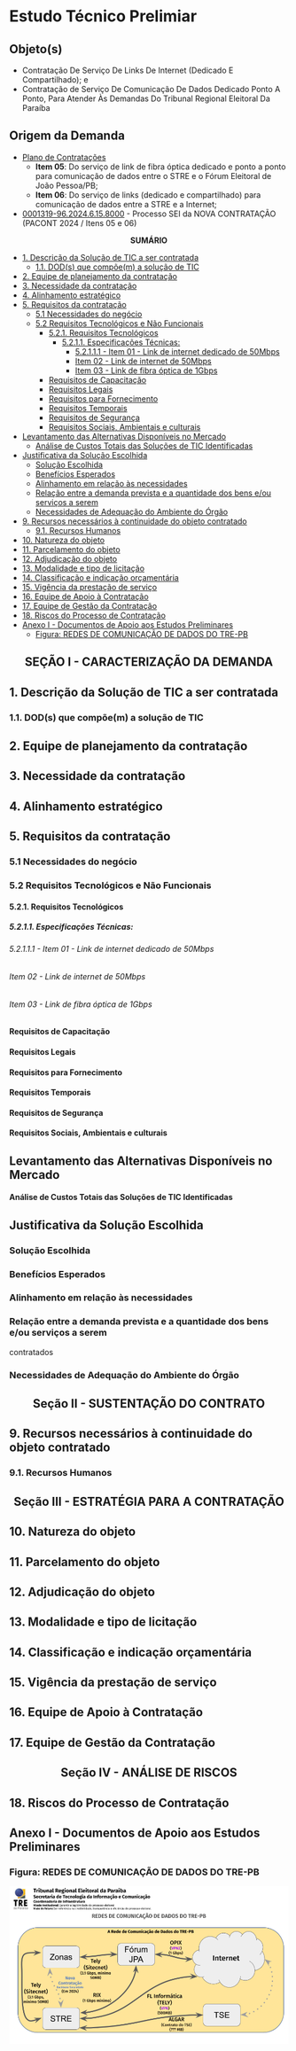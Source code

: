 <h1>Estudo Técnico Prelimiar</h1>

<h2>Objeto(s)</h2>

- Contratação De Serviço De Links De Internet (Dedicado E Compartilhado); e
- Contratação de Serviço De Comunicação De Dados Dedicado Ponto A Ponto, Para Atender Às Demandas Do Tribunal Regional Eleitoral Da Paraíba

<h2>Origem da Demanda</h2>

- [Plano de Contratações](https://www.tre-pb.jus.br/transparencia-e-prestacao-de-contas/gestao-de-contratacoes/planos-de-contratacoes) 
  - **Item 05**: Do serviço de link de fibra óptica dedicado e ponto a ponto para comunicação de dados entre o STRE e o Fórum Eleitoral de João Pessoa/PB;
  - **Item 06**: Do serviço de links (dedicado e compartilhado) para comunicação de dados entre a STRE e a Internet;
- [0001319-96.2024.6.15.8000](https://sei.tre-pb.jus.br/sei/controlador.php?acao=procedimento_trabalhar&id_procedimento=1784823) - Processo SEI da NOVA CONTRATAÇÃO (PACONT 2024 / Itens 05 e 06)

<center>

<b>SUMÁRIO</b>

</center>

<!-- TOC -->

- [1. Descrição da Solução de TIC a ser contratada](#1-descrição-da-solução-de-tic-a-ser-contratada)
  - [1.1. DOD(s) que compõe(m) a solução de TIC](#11-dods-que-compõem-a-solução-de-tic)
- [2. Equipe de planejamento da contratação](#2-equipe-de-planejamento-da-contratação)
- [3. Necessidade da contratação](#3-necessidade-da-contratação)
- [4. Alinhamento estratégico](#4-alinhamento-estratégico)
- [5. Requisitos da contratação](#5-requisitos-da-contratação)
  - [5.1 Necessidades do negócio](#51-necessidades-do-negócio)
  - [5.2 Requisitos Tecnológicos e Não Funcionais](#52-requisitos-tecnológicos-e-não-funcionais)
    - [5.2.1. Requisitos Tecnológicos](#521-requisitos-tecnológicos)
      - [5.2.1.1. Especificações Técnicas:](#5211-especificações-técnicas)
        - [5.2.1.1.1 - Item 01 - Link de internet dedicado de 50Mbps](#52111---item-01---link-de-internet-dedicado-de-50mbps)
        - [Item 02 - Link de internet de 50Mbps](#item-02---link-de-internet-de-50mbps)
        - [Item 03 - Link de fibra óptica de 1Gbps](#item-03---link-de-fibra-óptica-de-1gbps)
    - [Requisitos de Capacitação](#requisitos-de-capacitação)
    - [Requisitos Legais](#requisitos-legais)
    - [Requisitos para Fornecimento](#requisitos-para-fornecimento)
    - [Requisitos Temporais](#requisitos-temporais)
    - [Requisitos de Segurança](#requisitos-de-segurança)
    - [Requisitos Sociais, Ambientais e culturais](#requisitos-sociais-ambientais-e-culturais)
- [Levantamento das Alternativas Disponíveis no Mercado](#levantamento-das-alternativas-disponíveis-no-mercado)
    - [Análise de Custos Totais das Soluções de TIC Identificadas](#análise-de-custos-totais-das-soluções-de-tic-identificadas)
- [Justificativa da Solução Escolhida](#justificativa-da-solução-escolhida)
  - [Solução Escolhida](#solução-escolhida)
  - [Benefícios Esperados](#benefícios-esperados)
  - [Alinhamento em relação às necessidades](#alinhamento-em-relação-às-necessidades)
  - [Relação entre a demanda prevista e a quantidade dos bens e/ou serviços a serem](#relação-entre-a-demanda-prevista-e-a-quantidade-dos-bens-eou-serviços-a-serem)
  - [Necessidades de Adequação do Ambiente do Órgão](#necessidades-de-adequação-do-ambiente-do-órgão)
- [9. Recursos necessários à continuidade do objeto contratado](#9-recursos-necessários-à-continuidade-do-objeto-contratado)
  - [9.1. Recursos Humanos](#91-recursos-humanos)
- [10. Natureza do objeto](#10-natureza-do-objeto)
- [11. Parcelamento do objeto](#11-parcelamento-do-objeto)
- [12. Adjudicação do objeto](#12-adjudicação-do-objeto)
- [13. Modalidade e tipo de licitação](#13-modalidade-e-tipo-de-licitação)
- [14. Classificação e indicação orçamentária](#14-classificação-e-indicação-orçamentária)
- [15. Vigência da prestação de serviço](#15-vigência-da-prestação-de-serviço)
- [16. Equipe de Apoio à Contratação](#16-equipe-de-apoio-à-contratação)
- [17. Equipe de Gestão da Contratação](#17-equipe-de-gestão-da-contratação)
- [18. Riscos do Processo de Contratação](#18-riscos-do-processo-de-contratação)
- [Anexo I - Documentos de Apoio aos Estudos Preliminares](#anexo-i---documentos-de-apoio-aos-estudos-preliminares)
  - [Figura: REDES DE COMUNICAÇÃO DE DADOS DO TRE-PB](#figura-redes-de-comunicação-de-dados-do-tre-pb)

<!-- /TOC -->

<center>

<h2>SEÇÃO I - CARACTERIZAÇÃO DA DEMANDA</2>

</center>


## 1. Descrição da Solução de TIC a ser contratada

### 1.1. DOD(s) que compõe(m) a solução de TIC

## 2. Equipe de planejamento da contratação

## 3. Necessidade da contratação

## 4. Alinhamento estratégico

## 5. Requisitos da contratação

### 5.1 Necessidades do negócio

### 5.2 Requisitos Tecnológicos e Não Funcionais

#### 5.2.1. Requisitos Tecnológicos

##### 5.2.1.1. Especificações Técnicas:

###### 5.2.1.1.1 - Item 01 - Link de internet dedicado de 50Mbps

###### Item 02 - Link de internet de 50Mbps

###### Item 03 - Link de fibra óptica de 1Gbps

#### Requisitos de Capacitação

#### Requisitos Legais

#### Requisitos para Fornecimento

#### Requisitos Temporais

#### Requisitos de Segurança

#### Requisitos Sociais, Ambientais e culturais

## Levantamento das Alternativas Disponíveis no Mercado

#### Análise de Custos Totais das Soluções de TIC Identificadas

## Justificativa da Solução Escolhida

### Solução Escolhida

### Benefícios Esperados

### Alinhamento em relação às necessidades

### Relação entre a demanda prevista e a quantidade dos bens e/ou serviços a serem
contratados

### Necessidades de Adequação do Ambiente do Órgão

<center>

<h2>Seção II - SUSTENTAÇÃO DO CONTRATO</2>

</center>

## 9. Recursos necessários à continuidade do objeto contratado

### 9.1. Recursos Humanos

<center>

<h2>Seção III - ESTRATÉGIA PARA A CONTRATAÇÃO</2>

</center>

## 10. Natureza do objeto

## 11. Parcelamento do objeto

## 12. Adjudicação do objeto

## 13. Modalidade e tipo de licitação

## 14. Classificação e indicação orçamentária

## 15. Vigência da prestação de serviço

## 16. Equipe de Apoio à Contratação

## 17. Equipe de Gestão da Contratação

<center>

<h2>Seção IV - ANÁLISE DE RISCOS</2>

</center>

## 18. Riscos do Processo de Contratação

## Anexo I - Documentos de Apoio aos Estudos Preliminares

### Figura: REDES DE COMUNICAÇÃO DE DADOS DO TRE-PB

<p align="center">

![](./figuras/TRE-PB-STIC-COINF-SEINF-REDES%20DE%20COMUNICAÇÃO%20DE%20DADOS%20DO%20TRE-PB.png)

</p>